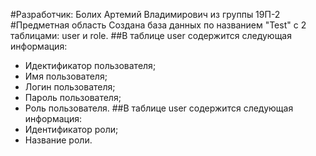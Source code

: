 #Разработчик: Болих Артемий Владимирович из группы 19П-2
#Предметная область
Создана база данных по названием "Test" с 2 таблицами: user и role. 
##В таблице user содержится следующая информация:
- Идектификатор пользователя;
- Имя пользователя;
- Логин пользователя;
- Пароль пользователя;
- Роль пользователя.
##В таблице user содержится следующая информация:
- Идентификатор роли;
- Название роли.